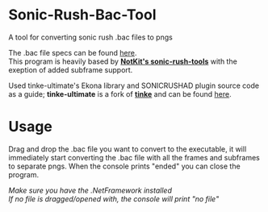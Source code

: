 # Sonic-Rush-Bac-Tool
A tool for converting sonic rush .bac files to pngs

The .bac file specs can be found [here](https://www.romhacking.net/documents/669/).<br>
This program is heavily based by [**NotKit's sonic-rush-tools**](https://github.com/NotKit/sonic-rush-tools) with the exeption of added subframe support.

Used tinke-ultimate's Ekona library and SONICRUSHAD plugin source code as a guide; **tinke-ultimate** is a fork of [**tinke**](https://github.com/pleonex/tinke) and can be found
[here](https://github.com/TheBestNSMB/tinke-ultimate "tinke-ultimate").

# Usage
Drag and drop the .bac file you want to convert to the executable, it will immediately start converting the .bac file with all the frames and subframes to separate pngs. When the console prints "ended" you can close the program.

*Make sure you have the .NetFramework installed*<br>
*If no file is dragged/opened with, the console will print "no file"*
